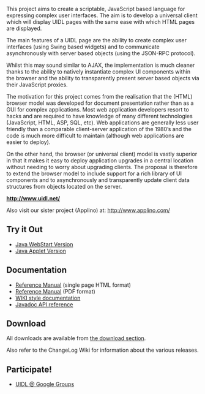 This project aims to create a scriptable, JavaScript based language for expressing complex user interfaces. The aim is to develop a universal client which will display UIDL pages with the same ease with which HTML pages are displayed.

The main features of a UIDL page are the ability to create complex user interfaces (using Swing based widgets) and to communicate asynchronously with server based objects (using the JSON-RPC protocol).

Whilst this may sound similar to AJAX, the implementation is much cleaner thanks to the ability to natively instantiate complex UI components within the browser and the ability to transparently present server based objects via their JavaScript proxies.

The motivation for this project comes from the realisation that the (HTML) browser model was developed for document presentation rather than as a GUI for complex applications. Most web application developers resort to hacks and are required to have knowledge of many different technologies (JavaScript, HTML, ASP, SQL, etc). Web applications are generally less user friendly than a comparable client-server application of the 1980’s and the code is much more difficult to maintain (although web applications are easier to deploy).

On the other hand, the browser (or universal client) model is vastly superior in that it makes it easy to deploy application upgrades in a central location without needing to worry about upgrading clients. The proposal is therefore to extend the browser model to include support for a rich library of UI components and to asynchronously and transparently update client data structures from objects located on the server.

**http://www.uidl.net/**

Also visit our sister project (Applino) at: http://www.applino.com/

## Try it Out ##

  * [Java WebStart Version](http://dcioccarelli.free.fr/uidl/browser/uidl.jnlp)
  * [Java Applet Version](http://www.uidl.net/browser/applet.html)

## Documentation ##

  * [Reference Manual](http://www.uidl.net/doc/) (single page HTML format)
  * [Reference Manual](http://www.uidl.net/doc/UidlReferenceDocumentation.pdf) (PDF format)
  * [WIKI style documentation](http://code.google.com/p/uidl/wiki/Index)
  * [Javadoc API reference](http://www.uidl.net/doc/api/)

## Download ##

All downloads are available from [the download section](http://code.google.com/p/uidl/downloads/list).

Also refer to the ChangeLog Wiki for information about the various releases.

## Participate! ##

  * [UIDL @ Google Groups](http://groups.google.com/group/uidl-user)
